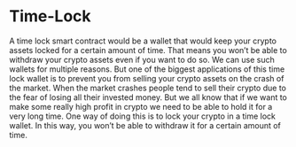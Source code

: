 # Time-Lock
A time lock smart contract would be a wallet that would keep your crypto assets locked for a certain amount of time. That means you won’t be able to withdraw your crypto assets even if you want to do so. We can use such wallets for multiple reasons. But one of the biggest applications of this time lock wallet is to prevent you from selling your crypto assets on the crash of the market. When the market crashes people tend to sell their crypto due to the fear of losing all their invested money. But we all know that if we want to make some really high profit in crypto we need to be able to hold it for a very long time. One way of doing this is to lock your crypto in a time lock wallet. In this way, you won’t be able to withdraw it for a certain amount of time. 
